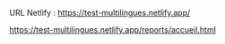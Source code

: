 URL Netlify : https://test-multilingues.netlify.app/

https://test-multilingues.netlify.app/reports/accueil.html